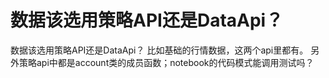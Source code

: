 # 数据该选用策略API还是DataApi？

数据该选用策略API还是DataApi？  比如基础的行情数据，这两个api里都有。
另外策略api中都是account类的成员函数；notebook的代码模式能调用测试吗？